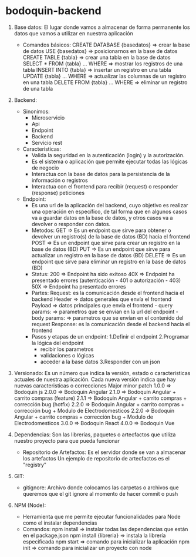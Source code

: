 # bodoquin-backend

1. Base datos: El lugar donde vamos a almacenar de forma permanente 
    los datos que vamos a utilizar en nuestrra aplicación
    - Comandos básicos:
        CREATE DATABASE {basedatos} => crear la base de datos
        USE {basedatos} => posicionarnos en la base de datos
        CREATE TABLE {tabla} => crear una tabla en la base de datos
        SELECT * FROM {tabla} ... WHERE => mostrar los registros de una tabla
        INSERT INTO {tabla} => insertar un registro en una tabla
        UPDATE {tabla} ... WHERE => actualizar las columnas de un registro en una tabla
        DELETE FROM {tabla} ... WHERE  => eliminar un registro de una tabla
        
2. Backend: 
    - Sinonimos:
      - Microservicio
      - Api
      - Endpoint
      - Backend
      - Servicio rest
    - Caracteristicas:
      - Valida la seguridad en la autenticación (login) y la autorización.
      - Es el sistema o aplicación que permite ejecutar todas las lógicas de negocio
      - Interactua con la base de datos para la persistencia de la información o registros
      - Interactua con el frontend para recibir (request) o responder (response) peticiones
    - Endpoint:
      - Es una url de la aplicación del backend, cuyo objetivo es realizar una operación
        en específico, de tal forma que en algunos casos va a guardar datos en la
        base de datos, y otros casos va a devolver o responder con datos.
      - Metodos:
          GET => Es un endpoint que sirve para obtener o devolver un registro(s) 
                  de la base de datos (BD) hacia el frontend
          POST => Es un endpoint que sirve para crear un registro en la base de datos (BD)
          PUT => Es un endpoint que sirve para actualizar un registro en la base de datos (BD)
          DELETE => Es un endpoint que sirve para eliminar un registro en la base de datos (BD) 
      - Status:
          200 => Endpoint ha sido exitoso
          40X => Endpoint ha presentado errores (autenticación - 401 o autorización - 403)
          50X => Endpoint ha presentado errores
      - Partes:
          Request: es la comunicación desde el frontend hacia el backend
            Header => datos generales que envía el frontend
            Payload => datos principales que envía el frontend
             - query params: => parametros que se envían en la url del endpoint
             - body params: => parametros que se envían en el contenido del request
          Response: es la comunicación desde el backend hacia el frontend
      - Pasos y etapas de un endpoint:
          1.Definir el endpoint
          2.Programar la lógica del endpoint
          - recibir los parametros
          - validaciones o lógicas
          - acceder a la base datos
          3.Responder con un json  
      
3. Versionado:
    Es un número que indica la versión, estado o caracteristicas actuales de
    nuestra aplicación. Cada nueva versión indica que hay nuevas caracteristicas 
    o correcciones
    Major minor patch
      1.0.0 => Bodoquin js
      2.0.0 => Bodoquin Angular
      2.1.0 => Bodoquin Angular + carrito compras (feature)
      2.1.1 => Bodoquin Angular + carrito compras + corrección bug (hotfix)
      2.2.0 => Bodoquin Angular + carrito compras + corrección bug + Modulo de Electrodomesticos
      2.2.0 => Bodoquin Angular + carrito compras + corrección bug + Modulo de Electrodomesticos
      3.0.0 => Bodoquin React
      4.0.0 => Bodoquin Vue
      
4. Dependencias:
     Son las librerías, paquetes o artecfactos que utiliza nuestro proyecto 
     para que pueda funcionar
     
    - Repositorio de Artefactos:
      Es el servidor donde se van a almacenar los artefactos
      Un ejemplo de repositorio de artecfactos es el "registry"
      
5. GIT:
   - gitignore:
     Archivo donde colocamos las carpetas o archivos que queremos que el git ignore
     al momento de hacer commit o push
     
6. NPM (Node):
   - Herramienta que me permite ejecutar funcionalidades para Node como el
      instalar dependencias
   - Comandos:
     npm install => instalar todas las dependencias que están en el package.json
     npm install {libreria} => instala la librería especificada
     npm start => comando para inicializar la aplicación
     npm init => comando para inicializar un proyecto con node
     
     
    
      
      